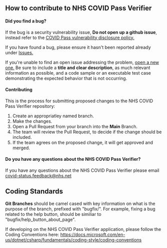 ## How to contribute to NHS COVID Pass Verifier

#### Did you find a bug?
If the bug is a security vulnerability issue, **Do not open up a github issue**, instead refer to the [COVID Pass vulnerability disclosure policy.](https://www.nhsx.nhs.uk/covid-19-response/covid-19-vaccination-status-vulnerability-disclosure-policy/)

If you have found a bug, please ensure it hasn't been reported already under [Issues.](https://github.com/nhsx/covid-pass-verifier/issues)

If you're unable to find an open issue addressing the problem, [open a new one.](https://github.com/nhsx/covid-pass-verifier/issues/new) Be sure to include a **title and clear description**, as much relevant information as possible, and a code sample or an executable test case demonstrating the expected behavior that is not occurring.

#### Contributing
This is the process for submitting proposed changes to the NHS COVID Pass Verifier repository:

1. Create an appropriatley named branch.
2. Make the changes.
3. Open a Pull Request from your branch into the **Main** Branch.
4. The team will review the Pull Request, to decide if the change should be included. 
5. If the team agrees on the proposed change, it will get approved and merged. 

#### Do you have any questions about the NHS COVID Pass Verifier?

If you have any questions about the NHS COVID Pass Verifier please email covid-status.feedback@nhs.net

## Coding Standards
**Git Branches** should be camel cased with key information on what is the purpose of the branch, prefixed with "bugfix/". For example, fixing a bug related to the help button, should be similiar to "bugfix/help_button_about_page".

If developing on the NHS COVID Pass Verifier application, please follow the Coding Conventions here: https://docs.microsoft.com/en-us/dotnet/csharp/fundamentals/coding-style/coding-conventions
